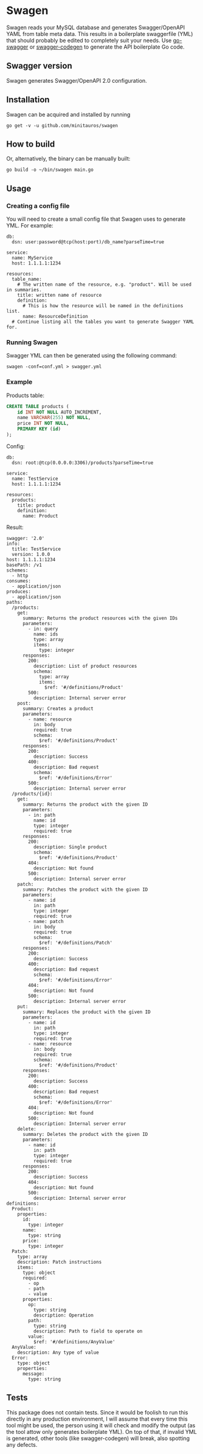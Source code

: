 # Swagen
Swagen reads your MySQL database and generates Swagger/OpenAPI YAML from table meta data. This results in a boilerplate swaggerfile (YML) that should probably be edited to completely suit your needs. Use [go-swagger](https://github.com/go-swagger/go-swagger) or [swagger-codegen](https://github.com/swagger-api/swagger-codegen) to generate the API boilerplate Go code.

## Swagger version
Swagen generates Swagger/OpenAPI 2.0 configuration.

## Installation
Swagen can be acquired and installed by running

```
go get -v -u github.com/minitauros/swagen
```

## How to build
Or, alternatively, the binary can be manually built:

```
go build -o ~/bin/swagen main.go
```

## Usage

### Creating a config file
You will need to create a small config file that Swagen uses to generate YML. For example:

```
db:
  dsn: user:password@tcp(host:port)/db_name?parseTime=true

service:
  name: MyService
  host: 1.1.1.1:1234

resources:
  table_name:
    # The written name of the resource, e.g. "product". Will be used in summaries.
    title: written name of resource
    definition:
      # This is how the resource will be named in the definitions list.
      name: ResourceDefinition
  # Continue listing all the tables you want to generate Swagger YAML for.
```

### Running Swagen
Swagger YML can then be generated using the following command:

```
swagen -conf=conf.yml > swagger.yml
```

### Example
Products table:

```sql
CREATE TABLE products (
    id INT NOT NULL AUTO_INCREMENT,
    name VARCHAR(255) NOT NULL,
    price INT NOT NULL,
    PRIMARY KEY (id)
); 
```

Config:

```
db:
  dsn: root:@tcp(0.0.0.0:3306)/products?parseTime=true

service:
  name: TestService
  host: 1.1.1.1:1234

resources:
  products:
    title: product
    definition:
      name: Product
```

Result:

```
swagger: '2.0'
info:
  title: TestService
  version: 1.0.0
host: 1.1.1.1:1234
basePath: /v1
schemes:
  - http
consumes:
  - application/json
produces:
  - application/json
paths:
  /products:
    get:
      summary: Returns the product resources with the given IDs
      parameters:
        - in: query
          name: ids
          type: array
          items:
            type: integer
      responses:
        200:
          description: List of product resources
          schema:
            type: array
            items:
              $ref: '#/definitions/Product'
        500:
          description: Internal server error
    post:
      summary: Creates a product
      parameters:
        - name: resource
          in: body
          required: true
          schema:
            $ref: '#/definitions/Product'
      responses:
        200:
          description: Success
        400:
          description: Bad request
          schema:
            $ref: '#/definitions/Error'
        500:
          description: Internal server error
  /products/{id}:
    get:
      summary: Returns the product with the given ID
      parameters:
        - in: path
          name: id
          type: integer
          required: true
      responses:
        200:
          description: Single product
          schema:
            $ref: '#/definitions/Product'
        404:
          description: Not found
        500:
          description: Internal server error
    patch:
      summary: Patches the product with the given ID
      parameters:
        - name: id
          in: path
          type: integer
          required: true
        - name: patch
          in: body
          required: true
          schema:
            $ref: '#/definitions/Patch'
      responses:
        200:
          description: Success
        400:
          description: Bad request
          schema:
            $ref: '#/definitions/Error'
        404:
          description: Not found
        500:
          description: Internal server error
    put:
      summary: Replaces the product with the given ID
      parameters:
        - name: id
          in: path
          type: integer
          required: true
        - name: resource
          in: body
          required: true
          schema:
            $ref: '#/definitions/Product'
      responses:
        200:
          description: Success
        400:
          description: Bad request
          schema:
            $ref: '#/definitions/Error'
        404:
          description: Not found
        500:
          description: Internal server error
    delete:
      summary: Deletes the product with the given ID
      parameters:
        - name: id
          in: path
          type: integer
          required: true
      responses:
        200:
          description: Success
        404:
          description: Not found
        500:
          description: Internal server error
definitions:
  Product:
    properties:
      id:
        type: integer
      name:
        type: string
      price:
        type: integer
  Patch:
    type: array
    description: Patch instructions
    items:
      type: object
      required:
        - op
        - path
        - value
      properties:
        op:
          type: string
          description: Operation
        path:
          type: string
          description: Path to field to operate on
        value:
          $ref: '#/definitions/AnyValue'
  AnyValue:
    description: Any type of value
  Error:
    type: object
    properties:
      message:
        type: string

```

## Tests
This package does not contain tests. Since it would be foolish to run this directly in any production environment, I will assume that every time this tool might be used, the person using it will check and modify the output (as the tool attow only generates boilerplate YML). On top of that, if invalid YML is generated, other tools (like swagger-codegen) will break, also spotting any defects.